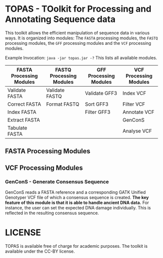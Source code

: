 # TOPAS - TOolkit for Processing and Annotating Sequence data
This toolkit allows the efficient manipulation of sequence data in various ways. It is organized into modules: The `FASTA` processing modules, the `FASTQ` processing modules, the `GFF` processing modules and the `VCF` processing modules.

Example Invocation:
  `java -jar topas.jar -?`
This lists all available modules.

| FASTA Processing Modules  | FASTQ Processing Modules | GFF Processing Modules | VCF Processing Modules |
| ------------- | ------------- |------------- | ------------- |
| Validate FASTA  | Validate FASTQ  | Validate GFF3 | Index VCF |
| Correct FASTA  | Format FASTQ  | Sort GFF3 | Filter VCF |
| Index FASTA  |  | Filter GFF3 | Annotate VCF |
| Extract FASTA  |  |  | GenConS |
| Tabulate FASTA  |  |  | Analyse VCF |

## FASTA Processing Modules

## VCF Processing Modules
### GenConS - Generate Consensus Sequence
GenConS reads a FASTA reference and a corresponding GATK Unified Genotyper VCF file of which a consensus sequence is created. **The key feature of this module is that it is able to handle ancient DNA data.** For instance, the user can set the expected DNA damage individually. This is reflected in the resulting consensus sequence.

# LICENSE
TOPAS is available free of charge for academic purposes. The toolkit is available under the CC-BY license.
